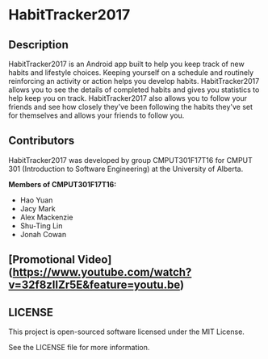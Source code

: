# HabitTracker2017

## Description
HabitTracker2017 is an Android app built to help you keep track of new habits and lifestyle choices.
Keeping yourself on a schedule and routinely reinforcing an activity or action helps you develop habits.
HabitTracker2017 allows you to see the details of completed habits and gives you statistics to help keep you on track. HabitTracker2017 also allows you to follow your friends and see how closely they've been following the habits they've set for themselves and allows your friends to follow you.

## Contributors
HabitTracker2017 was developed by group CMPUT301F17T16 for CMPUT 301 (Introduction to Software Engineering) at the University of Alberta.

**Members of CMPUT301F17T16:**
* Hao Yuan
* Jacy Mark
* Alex Mackenzie
* Shu-Ting Lin
* Jonah Cowan

## [Promotional Video] (https://www.youtube.com/watch?v=32f8zIlZr5E&feature=youtu.be)

## LICENSE
This project is open-sourced software licensed under the MIT License.

See the LICENSE file for more information.

